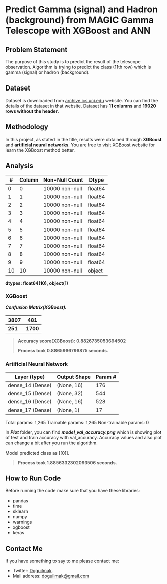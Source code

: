 
# Predict Gamma (signal) and Hadron (background) from MAGIC Gamma Telescope with XGBoost and ANN

## Problem Statement

The purpose of this study is to predict the result of the telescope observation. Algorithm is trying to predict the class (11th row) which is gamma (signal) or hadron (background). 

## Dataset

Dataset is downloaded from [archive.ics.uci.edu](https://archive.ics.uci.edu/ml/datasets/MAGIC+Gamma+Telescope) website. You can find the details of the dataset in that website. Dataset has **11 columns** and **19020 rows without the header**.

## Methodology

In this project, as stated in the title, results were obtained through **XGBoost** and **artificial neural networks**.  You are free to visit [XGBoost](https://xgboost.ai/) website for learn the XGBoost method better.

## Analysis

 | # | Column | Non-Null Count | Dtype |
|--|--|--|--|
| 0 | 0 | 10000 non-null | float64
| 1 | 1 | 10000 non-null | float64
| 2 | 2 | 10000 non-null | float64
| 3 | 3 | 10000 non-null | float64
| 4 | 4 | 10000 non-null | float64
| 5 | 5 | 10000 non-null | float64
| 6 | 6 | 10000 non-null | float64
| 7 | 7 | 10000 non-null | float64
| 8 | 8 | 10000 non-null | float64
| 9 | 9 | 10000 non-null | float64
| 10 | 10 | 10000 non-null | object

**dtypes: float64(10), object(1)**

### XGBoost
***Confusion Matrix(XGBoost):***

| 3807 | 481 |
|--|--|
| **251** | **1700** |


> **Accuracy score(XGBoost): 0.8826735053694502**
> 
> **Process took 0.8865966796875 seconds.**

### Artificial Neural Network

| Layer (type) | Output Shape | Param # |
|--|--|--|
| dense_14 (Dense) | (None, 16) | 176 |
| dense_15 (Dense) | (None, 32) | 544 |
| dense_16 (Dense) | (None, 16) | 528 |
| dense_17 (Dense) | (None, 1) | 17 |

Total params: 1,265
Trainable params: 1,265
Non-trainable params: 0

In ***Plot*** folder, you can find ***model_val_accuracy.png***  which is showing plot of test and train accuracy with val_accuracy. Accuracy values and also plot can change a bit after you run the algorithm.

Model predicted class as [[0]].

> **Process took 1.8856332302093506 seconds.**

## How to Run Code

Before running the code make sure that you have these libraries:

 - pandas 
 - time
 - sklearn
 - numpy
 - warnings
 - xgboost
 - keras
    
## Contact Me

If you have something to say to me please contact me: 

 - Twitter: [Doguilmak](https://twitter.com/Doguilmak).  
 - Mail address: doguilmak@gmail.com
 
